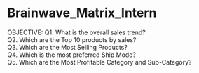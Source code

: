 # Brainwave_Matrix_Intern

OBJECTIVE:
Q1. What is the overall sales trend?  
Q2. Which are the Top 10 products by sales?  
Q3. Which are the Most Selling Products?  
Q4. Which is the most preferred Ship Mode?  
Q5. Which are the Most Profitable Category and Sub-Category?    
